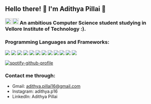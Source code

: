 ## Hello there! 👋 I'm Adithya Pillai :slightly_smiling_face:

<a href="https://instagram.com/adithya.p16"><img align="left" src="https://raw.githubusercontent.com/yushi1007/yushi1007/main/images/instagram.svg" alt="Adithya Rajesh Pillai | Instagram" width="21px"/></a> <a href="https://www.linkedin.com/in/adithya-pillai-755700246/"><img align="left" src="https://raw.githubusercontent.com/yushi1007/yushi1007/main/images/linkedin.svg" alt="Adithya Pillai | LinkedIn" width="21px"/></a>

### An ambitious Computer Science student studying in Vellore Institute of Technology :). 

### Programming Languages and Frameworks: 
<p>
  <img src="https://img.shields.io/badge/Python-3776AB?style=for-the-badge&logo=python&logoColor=white" />
  <img src="https://img.shields.io/badge/HTML5-E34F26?style=for-the-badge&logo=html5&logoColor=white" />
  <img src="https://img.shields.io/badge/CSS3-1572B6?style=for-the-badge&logo=css3&logoColor=white" />
  <img src="https://img.shields.io/badge/JavaScript-323330?style=for-the-badge&logo=javascript&logoColor=F7DF1E" />
  <img src="https://img.shields.io/badge/TypeScript-007ACC?style=for-the-badge&logo=typescript&logoColor=white" />
  <img src="https://img.shields.io/badge/C%2B%2B-00599C?style=for-the-badge&logo=c%2B%2B&logoColor=white" />
  <img src="https://img.shields.io/badge/Java-ED8B00?style=for-the-badge&logo=java&logoColor=white" />
  <img src="https://img.shields.io/badge/Node.js-339933?style=for-the-badge&logo=nodedotjs&logoColor=white" />
  <img src="https://img.shields.io/badge/React-20232A?style=for-the-badge&logo=react&logoColor=61DAFB" />
  <img src="https://img.shields.io/badge/Bootstrap-563D7C?style=for-the-badge&logo=bootstrap&logoColor=white" />
  <img src="https://img.shields.io/badge/Django-092E20?style=for-the-badge&logo=django&logoColor=white" />
  <img src="https://img.shields.io/badge/MongoDB-4EA94B?style=for-the-badge&logo=mongodb&logoColor=white" />
</p>

[![spotify-github-profile](https://spotify-github-profile.vercel.app/api/view?uid=p0od96jyge4pikw1p7mdq2xml&cover_image=true&theme=default&show_offline=false&bar_color=53b14f&bar_color_cover=false)](https://spotify-github-profile.vercel.app/api/view?uid=p0od96jyge4pikw1p7mdq2xml&redirect=true)

### Contact me through: ###
* Gmail: adithya.pillai16@gmail.com
* Instagram: adithya.p16
* LinkedIn: Adithya Pillai

